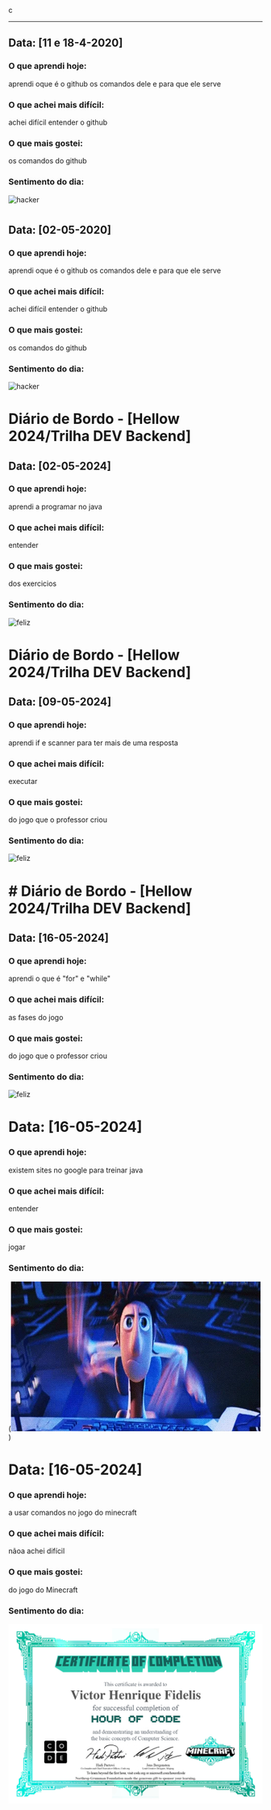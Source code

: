 c

---
## Data: [11 e 18-4-2020]

### O que aprendi hoje:
aprendi oque é o github os comandos dele e para que ele serve

### O que achei mais difícil:
achei difícil entender o github

### O que mais gostei:
os comandos do github 

### Sentimento do dia:
![hacker](https://media4.giphy.com/media/v1.Y2lkPTc5MGI3NjExZmc1bGNvbGoxMnIwd2EzMTRrcGhteWVlaDV1anV5Nm5remM3YTM4OSZlcD12MV9pbnRlcm5hbF9naWZfYnlfaWQmY3Q9Zw/B4dt6rXq6nABilHTYM/giphy.gif
)
# 

## Data: [02-05-2020]

### O que aprendi hoje:
aprendi oque é o github os comandos dele e para que ele serve

### O que achei mais difícil:
achei difícil entender o github

### O que mais gostei:
os comandos do github 

### Sentimento do dia:
![hacker](https://media4.giphy.com/media/v1.Y2lkPTc5MGI3NjExZmc1bGNvbGoxMnIwd2EzMTRrcGhteWVlaDV1anV5Nm5remM3YTM4OSZlcD12MV9pbnRlcm5hbF9naWZfYnlfaWQmY3Q9Zw/B4dt6rXq6nABilHTYM/giphy.gif
)

# Diário de Bordo - [Hellow 2024/Trilha DEV Backend]

## Data: [02-05-2024]

### O que aprendi hoje:
aprendi a programar no java
### O que achei mais difícil:
entender

### O que mais gostei:
dos exercicios

### Sentimento do dia:
![feliz](https://media2.giphy.com/media/v1.Y2lkPTc5MGI3NjExaXozdW41ZzJhbmRzazBjaTYwanA3MTdpeXNwdzV2d3I5bTdnNjczeiZlcD12MV9pbnRlcm5hbF9naWZfYnlfaWQmY3Q9Zw/guufsF0Az3Lpu/giphy.gif)

# Diário de Bordo - [Hellow 2024/Trilha DEV Backend]

## Data: [09-05-2024]

### O que aprendi hoje:
aprendi if e scanner para ter mais de uma resposta

### O que achei mais difícil:
executar

### O que mais gostei:
do jogo que o professor criou

### Sentimento do dia:
![feliz](https://media1.giphy.com/media/v1.Y2lkPTc5MGI3NjExMDN2eG4ycTVia2lhMHUycjBoam91bmJzeDNoeW9xMHU5cm1yZTQ4dSZlcD12MV9pbnRlcm5hbF9naWZfYnlfaWQmY3Q9Zw/Dg4TxjYikCpiGd7tYs/giphy.gif)
 
# # Diário de Bordo - [Hellow 2024/Trilha DEV Backend]

## Data: [16-05-2024]

### O que aprendi hoje:
aprendi o que é "for" e "while"

### O que achei mais difícil:
as fases do jogo

### O que mais gostei:
do jogo que o professor criou

### Sentimento do dia:
![feliz](https://media2.giphy.com/media/v1.Y2lkPTc5MGI3NjExdG1nd3RxY3BucGxzajQ1bHJ2MHo5emFybDZ2aWZjM2luOXYyNXJraiZlcD12MV9pbnRlcm5hbF9naWZfYnlfaWQmY3Q9Zw/xT5LMHxhOfscxPfIfm/giphy.gifsssssss)

# Data: [16-05-2024]

### O que aprendi hoje:
existem sites no google para treinar java

### O que achei mais difícil:
entender

### O que mais gostei:
jogar

### Sentimento do dia:
(![Alt text](image.png))

# Data: [16-05-2024]

### O que aprendi hoje:
a usar comandos no jogo do minecraft


### O que achei mais difícil:
nãoa achei difícil

### O que mais gostei:
do jogo do Minecraft

### Sentimento do dia:
![Alt text](Certificado-1.jpg)

